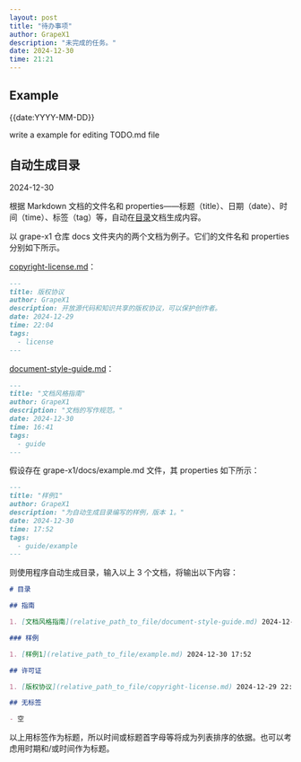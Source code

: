 ```yaml
---
layout: post
title: "待办事项"
author: GrapeX1
description: "未完成的任务。"
date: 2024-12-30
time: 21:21
---
```


## Example

{{date:YYYY-MM-DD}}

write a example for editing TODO.md file

## 自动生成目录

2024-12-30

根据 Markdown 文档的文件名和 properties——标题（title）、日期（date）、时间（time）、标签（tag）等，自动在[目录](contents.md)文档生成内容。

以 grape-x1 仓库 docs 文件夹内的两个文档为例子。它们的文件名和 properties 分别如下所示。

[copyright-license.md](copyright-license.md)：

```markdown
---
title: 版权协议
author: GrapeX1
description: 开放源代码和知识共享的版权协议，可以保护创作者。
date: 2024-12-29
time: 22:04
tags:
  - license
---
```

[document-style-guide.md](document-style-guide.md)：

```markdown
---
title: "文档风格指南"
author: GrapeX1
description: "文档的写作规范。"
date: 2024-12-30
time: 16:41
tags:
  - guide
---
```

假设存在 grape-x1/docs/example.md 文件，其 properties 如下所示：

```markdown
---
title: "样例1"
author: GrapeX1
description: "为自动生成目录编写的样例，版本 1。"
date: 2024-12-30
time: 17:52
tags:
  - guide/example
---
```

则使用程序自动生成目录，输入以上 3 个文档，将输出以下内容：

```markdown
# 目录

## 指南

1. [文档风格指南](relative_path_to_file/document-style-guide.md) 2024-12-30 16:41

### 样例

1. [样例1](relative_path_to_file/example.md) 2024-12-30 17:52

## 许可证

1. [版权协议](relative_path_to_file/copyright-license.md) 2024-12-29 22:04

## 无标签

- 空

```

以上用标签作为标题，所以时间或标题首字母等将成为列表排序的依据。也可以考虑用时期和/或时间作为标题。

